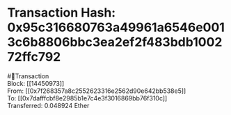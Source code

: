 
Transaction Hash: 0x95c316680763a49961a6546e0013c6b8806bbc3ea2ef2f483bdb100272ffc792
====================================================================================
  
#💸Transaction  
Block: [[14450973]]  
From: [[0x7f268357a8c2552623316e2562d90e642bb538e5]]  
To: [[0x7dafffcbf8e2985b1e7c4e3f3016869bb76f310c]]  
Transferred: 0.048924 Ether